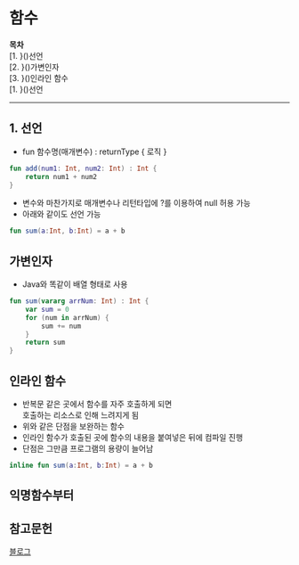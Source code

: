 # 함수
**목차**<br>
[1. }()선언<br>
[2. }()가변인자<br>
[3. }()인라인 함수<br>
[1. }()선언<br>

***

## 1. 선언
- fun 함수명(매개변수) : returnType { 로직 }
```kotlin
fun add(num1: Int, num2: Int) : Int {
    return num1 + num2
}
```
- 변수와 마찬가지로 매개변수나 리턴타입에 ?를 이용하여 null 허용 가능
- 아래와 같이도 선언 가능
```kotlin
fun sum(a:Int, b:Int) = a + b
```

## 가변인자
- Java와 똑같이 배열 형태로 사용
```kotlin
fun sum(vararg arrNum: Int) : Int {
    var sum = 0
    for (num in arrNum) {
        sum += num
    }
    return sum
}
```

## 인라인 함수
- 반복문 같은 곳에서 함수를 자주 호출하게 되면  
호출하는 리소스로 인해 느려지게 됨
- 위와 같은 단점을 보완하는 함수
- 인라인 함수가 호출된 곳에 함수의 내용을 붙여넣은 뒤에 컴파일 진행
- 단점은 그만큼 프로그램의 용량이 늘어남
```kotlin
inline fun sum(a:Int, b:Int) = a + b
```

## 익명함수부터

## 참고문헌
[블로그](https://pang2h.tistory.com/315)<br>
